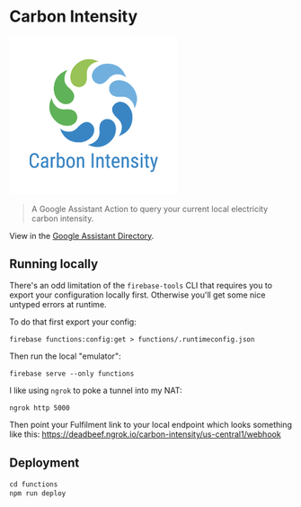 # Carbon Intensity

<img src="functions/assets/logo.png" width=300>

> A Google Assistant Action to query your current local electricity carbon intensity.

View in the [Google Assistant Directory](https://assistant.google.com/services/a/uid/00000075196ece08?hl=en-GB).

## Running locally

There's an odd limitation of the `firebase-tools` CLI that requires you to
export your configuration locally first. Otherwise you'll get some nice untyped
errors at runtime.

To do that first export your config:

```
firebase functions:config:get > functions/.runtimeconfig.json
```

Then run the local "emulator":

```
firebase serve --only functions
```

I like using `ngrok` to poke a tunnel into my NAT:

```
ngrok http 5000
```

Then point your Fulfilment link to your local endpoint which looks something
like this: https://deadbeef.ngrok.io/carbon-intensity/us-central1/webhook

## Deployment

```
cd functions
npm run deploy
```
